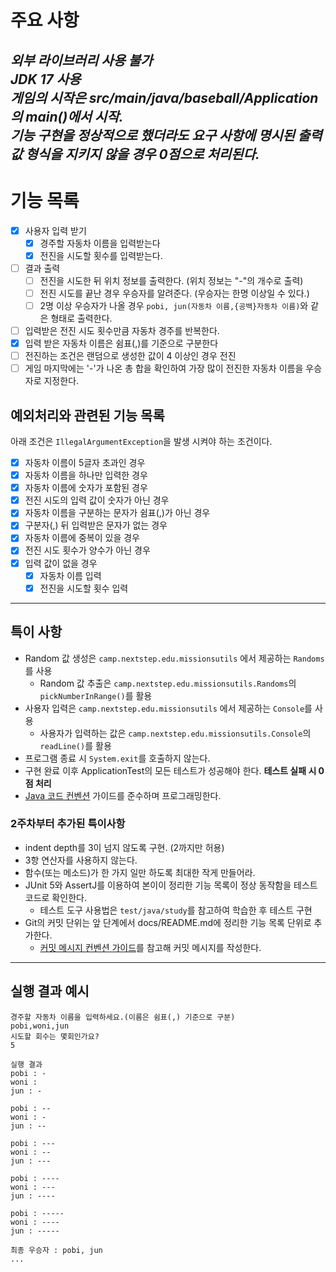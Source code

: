 # 주요 사항
***외부 라이브러리 사용 불가***        
***JDK 17 사용***         
***게임의 시작은 src/main/java/baseball/Application의 main()에서 시작.***     
***기능 구현을 정상적으로 했더라도 요구 사항에 명시된 출력값 형식을 지키지 않을 경우 0점으로 처리된다.***
---------------------------------    

# 기능 목록
- [X] 사용자 입력 받기
    - [X] 경주할 자동차 이름을 입력받는다
    - [X] 전진을 시도할 횟수를 입력받는다.
- [ ] 결과 출력
  - [ ] 전진을 시도한 뒤 위치 정보를 출력한다. (위치 정보는 "-"의 개수로 출력)
  - [ ] 전진 시도를 끝난 경우 우승자를 알려준다. (우승자는 한명 이상일 수 있다.)
  - [ ] 2명 이상 우승자가 나올 경우 `pobi, jun(자동차 이름,{공백}자동차 이름)`와 같은 형태로 출력한다.
- [ ] 입력받은 전진 시도 횟수만큼 자동차 경주를 반복한다.
- [X] 입력 받은 자동차 이름은 쉼표(,)를 기준으로 구분한다
- [ ] 전진하는 조건은 랜덤으로 생성한 값이 4 이상인 경우 전진
- [ ] 게임 마지막에는 '-'가 나온 총 합을 확인하여 가장 많이 전진한 자동차 이름을 우승자로 지정한다.
## 예외처리와 관련된 기능 목록
아래 조건은 `IllegalArgumentException`을 발생 시켜야 하는 조건이다.
- [X] 자동차 이름이 5글자 초과인 경우
- [X] 자동차 이름을 하나만 입력한 경우
- [X] 자동차 이름에 숫자가 포함된 경우
- [X] 전진 시도의 입력 값이 숫자가 아닌 경우
- [X] 자동차 이름을 구분하는 문자가 쉼표(,)가 아닌 경우
- [X] 구분자(,) 뒤 입력받은 문자가 없는 경우
- [X] 자동차 이름에 중복이 있을 경우
- [X] 전진 시도 횟수가 양수가 아닌 경우
- [X] 입력 값이 없을 경우
    - [X] 자동차 이름 입력
    - [X] 전진을 시도할 횟수 입력

---------------------------------

## 특이 사항
- Random 값 생성은 `camp.nextstep.edu.missionsutils` 에서 제공하는 `Randoms`를 사용
    - Random 값 추출은  `camp.nextstep.edu.missionsutils.Randoms`의 `pickNumberInRange()`를 활용
- 사용자 입력은  `camp.nextstep.edu.missionsutils` 에서 제공하는 `Console`를 사용
    - 사용자가 입력하는 값은 `camp.nextstep.edu.missionsutils.Console`의 `readLine()`를 활용
- 프로그램 종료 시 `System.exit`를 호출하지 않는다.
- 구현 완료 이후 ApplicationTest의 모든 테스트가 성공해야 한다. **테스트 실패 시 0점 처리**
- [Java 코드 컨벤션](https://github.com/woowacourse/woowacourse-docs/tree/main/styleguide/java) 가이드를 준수하며 프로그래밍한다.

### 2주차부터 추가된 특이사항
- indent depth를 3이 넘지 않도록 구현. (2까지만 허용)     
- 3항 연산자를 사용하지 않는다.
- 함수(또는 메소드)가 한 가지 일만 하도록 최대한 작게 만들어라.
- JUnit 5와 AssertJ를 이용하여 본이이 정리한 기능 목록이 정상 동작함을 테스트 코드로 확인한다.
    - 테스트 도구 사용법은 `test/java/study`를 참고하여 학습한 후 테스트 구현 
- Git의 커밋 단위는 앞 단계에서 docs/README.md에 정리한 기능 목록 단위로 추가한다.
    - [커밋 메시지 컨벤션 가이드](https://gist.github.com/stephenparish/9941e89d80e2bc58a153)를 참고해 커밋 메시지를 작성한다.

---------------------------------
## 실행 결과 예시
```
경주할 자동차 이름을 입력하세요.(이름은 쉼표(,) 기준으로 구분)
pobi,woni,jun
시도할 회수는 몇회인가요?
5

실행 결과
pobi : -
woni : 
jun : -

pobi : --
woni : -
jun : --

pobi : ---
woni : --
jun : ---

pobi : ----
woni : ---
jun : ----

pobi : -----
woni : ----
jun : -----

최종 우승자 : pobi, jun
...